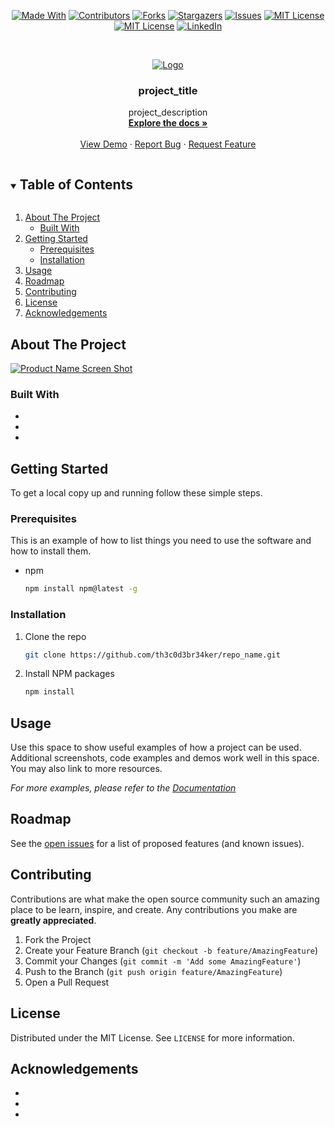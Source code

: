 <!--
*** Thanks for checking out the README-Template. If you have a suggestion
*** that would make this better, please fork the repo and create a pull request
*** or simply open an issue with the tag "enhancement".
*** Thanks again! Now go create something AMAZING! :D
***
***
***
*** To avoid retyping too much info. Do a search and replace for the following:
*** github_username, repo_name, twitter_handle, email, project_title, project_description
-->

<!-- PROJECT SHIELDS -->
<!--
*** I'm using markdown "reference style" links for readability.
*** Reference links are enclosed in brackets [ ] instead of parentheses ( ).
*** See the bottom of this document for the declaration of the reference variables
*** for contributors-url, forks-url, etc. This is an optional, concise syntax you may use.
*** https://www.markdownguide.org/basic-syntax/#reference-style-links
-->
<span style="display:block;text-align:center">

[![Made With][made-with-shield]][made-with-url]
[![Contributors][contributors-shield]][contributors-url]
[![Forks][forks-shield]][forks-url]
[![Stargazers][stars-shield]][stars-url]
[![Issues][issues-shield]][issues-url]
[![MIT License][license-shield]][license-url]
[![MIT License][license-shield]][license-url]
[![LinkedIn][linkedin-shield]][linkedin-url]

</span>

<!-- PROJECT LOGO -->
<br />
<p align="center">
  <a href="https://github.com/th3c0d3br34ker/repo_name">
    <img src="https://user-images.githubusercontent.com/59278577/107159556-dc8b1980-69b6-11eb-80d3-e4ba41546ae5.png" alt="Logo">
  </a>

  <h3 align="center">project_title</h3>

  <p align="center">
    project_description
    <br />
    <a href="https://github.com/th3c0d3br34ker/repo_name"><strong>Explore the docs »</strong></a>
    <br />
    <br />
    <a href="https://github.com/th3c0d3br34ker/repo_name">View Demo</a>
    ·
    <a href="https://github.com/th3c0d3br34ker/repo_name/issues">Report Bug</a>
    ·
    <a href="https://github.com/th3c0d3br34ker/repo_name/issues">Request Feature</a>
  </p>
</p>

<!-- TABLE OF CONTENTS -->
<details open="open">
  <summary><h2 style="display: inline-block">Table of Contents</h2></summary>
  <ol>
    <li>
      <a href="#about-the-project">About The Project</a>
      <ul>
        <li><a href="#built-with">Built With</a></li>
      </ul>
    </li>
    <li>
      <a href="#getting-started">Getting Started</a>
      <ul>
        <li><a href="#prerequisites">Prerequisites</a></li>
        <li><a href="#installation">Installation</a></li>
      </ul>
    </li>
    <li><a href="#usage">Usage</a></li>
    <li><a href="#roadmap">Roadmap</a></li>
    <li><a href="#contributing">Contributing</a></li>
    <li><a href="#license">License</a></li>
    <li><a href="#acknowledgements">Acknowledgements</a></li>
  </ol>
</details>

<!-- ABOUT THE PROJECT -->

## About The Project

[![Product Name Screen Shot][product-screenshot]](https://example.com)

### Built With

- []()
- []()
- []()

<!-- GETTING STARTED -->

## Getting Started

To get a local copy up and running follow these simple steps.

### Prerequisites

This is an example of how to list things you need to use the software and how to install them.

- npm
  ```sh
  npm install npm@latest -g
  ```

### Installation

1. Clone the repo
   ```sh
   git clone https://github.com/th3c0d3br34ker/repo_name.git
   ```
2. Install NPM packages
   ```sh
   npm install
   ```

<!-- USAGE EXAMPLES -->

## Usage

Use this space to show useful examples of how a project can be used. Additional screenshots, code examples and demos work well in this space. You may also link to more resources.

_For more examples, please refer to the [Documentation](https://example.com)_

<!-- ROADMAP -->

## Roadmap

See the [open issues](https://github.com/th3c0d3br34ker/repo_name/issues) for a list of proposed features (and known issues).

<!-- CONTRIBUTING -->

## Contributing

Contributions are what make the open source community such an amazing place to be learn, inspire, and create. Any contributions you make are **greatly appreciated**.

1. Fork the Project
2. Create your Feature Branch (`git checkout -b feature/AmazingFeature`)
3. Commit your Changes (`git commit -m 'Add some AmazingFeature'`)
4. Push to the Branch (`git push origin feature/AmazingFeature`)
5. Open a Pull Request

<!-- LICENSE -->

## License

Distributed under the MIT License. See `LICENSE` for more information.

<!-- ACKNOWLEDGEMENTS -->

## Acknowledgements

- []()
- []()
- []()

<!-- MARKDOWN LINKS & IMAGES -->
<!-- https://www.markdownguide.org/basic-syntax/#reference-style-links -->

[contributors-shield]: https://img.shields.io/github/contributors/MFC-VIT/repo_name.svg?style=for-the-badge
[contributors-url]: https://github.com/MFC-VIT/repo_name/graphs/contributors
[forks-shield]: https://img.shields.io/github/forks/MFC-VIT/repo_name.svg?style=for-the-badge
[forks-url]: https://github.com/MFC-VIT/repo_name/network/members
[stars-shield]: https://img.shields.io/github/stars/MFC-VIT/repo_name.svg?style=for-the-badge
[stars-url]: https://github.com/MFC-VIT/repo_name/stargazers
[issues-shield]: https://img.shields.io/github/issues/MFC-VIT/repo_name.svg?style=for-the-badge
[issues-url]: https://github.com/MFC-VIT/repo_name/issues
[license-shield]: https://img.shields.io/github/license/MFC-VIT/repo_name.svg?style=for-the-badge
[license-url]: https://github.com/MFC-VIT/repo_name/blob/master/LICENSE.txt
[made-with-shield]: https://img.shields.io/github/languages/top/MFC-VIT/repo_name?style=for-the-badge
[made-with-url]: https://shields.io/github/languages/top/MFC-VIT/repo_name.svg?style-for-the-badge
[linkedin-shield]: https://img.shields.io/badge/-LinkedIn-black.svg?style=for-the-badge&logo=linkedin&colorB=555
[linkedin-url]: https://www.linkedin.com/company/mozilla-firefox-club-vit/mycompany/
[product-screenshot]: images/screenshot.png
